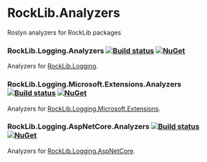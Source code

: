 # RockLib.Analyzers
Roslyn analyzers for RockLib packages

### RockLib.Logging.Analyzers [![Build status](https://ci.appveyor.com/api/projects/status/75ichnhtbw2cb2qj?svg=true)](https://ci.appveyor.com/project/RockLib/rocklib-logging-analyzers) [![NuGet](https://img.shields.io/nuget/vpre/RockLib.Logging.Analyzers.svg)](https://www.nuget.org/packages/RockLib.Logging.Analyzers)

Analyzers for [RockLib.Logging](https://github.com/RockLib/RockLib.Logging#rockliblogging--).

### RockLib.Logging.Microsoft.Extensions.Analyzers [![Build status](https://ci.appveyor.com/api/projects/status/9m7q9hwn3ypl8kdk?svg=true)](https://ci.appveyor.com/project/RockLib/rocklib-logging-microsoft-extensions-analyzers) [![NuGet](https://img.shields.io/nuget/vpre/RockLib.Logging.Microsoft.Extensions.Analyzers.svg)](https://www.nuget.org/packages/RockLib.Logging.Microsoft.Extensions.Analyzers)

Analyzers for [RockLib.Logging.Microsoft.Extensions](https://github.com/RockLib/RockLib.Logging#rocklibloggingmicrosoftextensions--).

### RockLib.Logging.AspNetCore.Analyzers [![Build status](https://ci.appveyor.com/api/projects/status/3fwdas1035h13kn4?svg=true)](https://ci.appveyor.com/project/RockLib/rocklib-logging-aspnetcore-analyzers) [![NuGet](https://img.shields.io/nuget/vpre/RockLib.Logging.AspNetCore.Analyzers.svg)](https://www.nuget.org/packages/RockLib.Logging.AspNetCore.Analyzers)

Analyzers for [RockLib.Logging.AspNetCore](https://github.com/RockLib/RockLib.Logging#rocklibloggingaspnetcore--).

